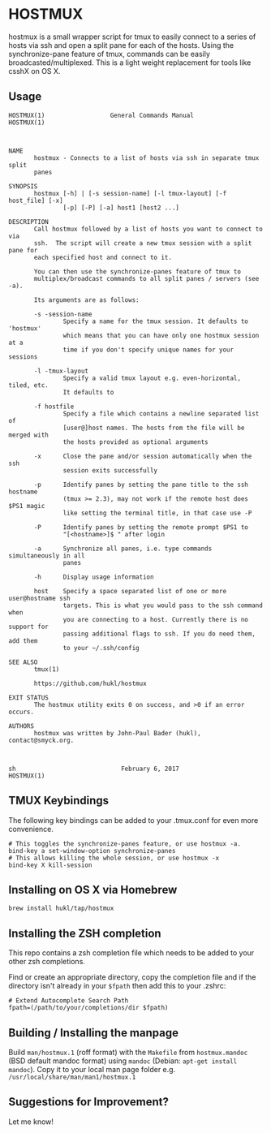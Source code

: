 # HOSTMUX

hostmux is a small wrapper script for tmux to easily connect to a series of
hosts via ssh and open a split pane for each of the hosts. Using the
synchronize-pane feature of tmux, commands can be easily
broadcasted/multiplexed. This is a light weight replacement for tools like
csshX on OS X.

## Usage

<!-- read manpage in vim: ":r!MANWIDTH=79 man man/hostmux.1" -->
```
HOSTMUX(1)                  General Commands Manual                 HOSTMUX(1)



NAME
       hostmux - Connects to a list of hosts via ssh in separate tmux split
       panes

SYNOPSIS
       hostmux [-h] | [-s session-name] [-l tmux-layout] [-f host_file] [-x]
               [-p] [-P] [-a] host1 [host2 ...]

DESCRIPTION
       Call hostmux followed by a list of hosts you want to connect to via
       ssh.  The script will create a new tmux session with a split pane for
       each specified host and connect to it.

       You can then use the synchronize-panes feature of tmux to
       multiplex/broadcast commands to all split panes / servers (see -a).

       Its arguments are as follows:

       -s -session-name
               Specify a name for the tmux session. It defaults to 'hostmux'
               which means that you can have only one hostmux session at a
               time if you don't specify unique names for your sessions

       -l -tmux-layout
               Specify a valid tmux layout e.g. even-horizontal, tiled, etc.
               It defaults to

       -f hostfile
               Specify a file which contains a newline separated list of
               [user@]host names. The hosts from the file will be merged with
               the hosts provided as optional arguments

       -x      Close the pane and/or session automatically when the ssh
               session exits successfully

       -p      Identify panes by setting the pane title to the ssh hostname
               (tmux >= 2.3), may not work if the remote host does $PS1 magic
               like setting the terminal title, in that case use -P

       -P      Identify panes by setting the remote prompt $PS1 to
               "[<hostname>]$ " after login

       -a      Synchronize all panes, i.e. type commands simultaneously in all
               panes

       -h      Display usage information

       host    Specify a space separated list of one or more user@hostname ssh
               targets. This is what you would pass to the ssh command when
               you are connecting to a host. Currently there is no support for
               passing additional flags to ssh. If you do need them, add them
               to your ~/.ssh/config

SEE ALSO
       tmux(1)

       https://github.com/hukl/hostmux

EXIT STATUS
       The hostmux utility exits 0 on success, and >0 if an error occurs.

AUTHORS
       hostmux was written by John-Paul Bader (hukl), contact@smyck.org.



sh                             February 6, 2017                     HOSTMUX(1)
```

## TMUX Keybindings

The following key bindings can be added to your .tmux.conf for even more
convenience.

```
# This toggles the synchronize-panes feature, or use hostmux -a.
bind-key a set-window-option synchronize-panes
# This allows killing the whole session, or use hostmux -x
bind-key X kill-session
```

## Installing on OS X via Homebrew

```
brew install hukl/tap/hostmux
```

## Installing the ZSH completion

This repo contains a zsh completion file which needs to be added to your other
zsh completions.

Find or create an appropriate directory, copy the completion file and if the
directory isn't already in your `$fpath` then add this to your .zshrc:

```
# Extend Autocomplete Search Path
fpath=(/path/to/your/completions/dir $fpath)
```

## Building / Installing the manpage

Build `man/hostmux.1` (roff format) with the `Makefile` from `hostmux.mandoc`
(BSD default mandoc format) using `mandoc` (Debian: `apt-get install mandoc`).
Copy it to your local man page folder e.g.
`/usr/local/share/man/man1/hostmux.1`

## Suggestions for Improvement?

Let me know!
